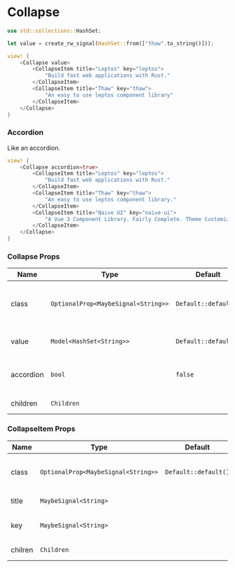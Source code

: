 # Collapse

```rust demo
use std::collections::HashSet;

let value = create_rw_signal(HashSet::from(["thaw".to_string()]));

view! {
    <Collapse value>
        <CollapseItem title="Leptos" key="leptos">
            "Build fast web applications with Rust."
        </CollapseItem>
        <CollapseItem title="Thaw" key="thaw">
            "An easy to use leptos component library"
        </CollapseItem>
    </Collapse>
}
```

### Accordion

Like an accordion.

```rust demo
view! {
    <Collapse accordion=true>
        <CollapseItem title="Leptos" key="leptos">
            "Build fast web applications with Rust."
        </CollapseItem>
        <CollapseItem title="Thaw" key="thaw">
            "An easy to use leptos component library."
        </CollapseItem>
        <CollapseItem title="Naive UI" key="naive-ui">
            "A Vue 3 Component Library. Fairly Complete. Theme Customizable. Uses TypeScript. Fast."
        </CollapseItem>
    </Collapse>
}
```

### Collapse Props

| Name      | Type                                | Default              | Description                                 |
| --------- | ----------------------------------- | -------------------- | ------------------------------------------- |
| class     | `OptionalProp<MaybeSignal<String>>` | `Default::default()` | Addtional classes for the collapse element. |
| value     | `Model<HashSet<String>>`            | `Default::default()` | Currently active panel.                     |
| accordion | `bool`                              | `false`              | Only allow one panel open at a time.        |
| children  | `Children`                          |                      | Collapse's content.                         |

### CollapseItem Props

| Name | Type | Default | Description |
| --- | --- | --- | --- |
| class | `OptionalProp<MaybeSignal<String>>` | `Default::default()` | Addtional classes for the collapse item element. |
| title | `MaybeSignal<String>` |  | The title of the CollapseItem. |
| key | `MaybeSignal<String>` |  | The indentifier of CollapseItem. |
| chilren | `Children` |  | CollapseItem's content. |
